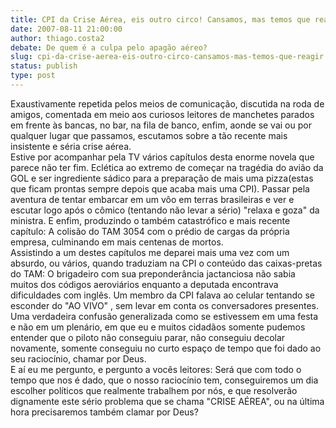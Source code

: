 ```yaml
---
title: CPI da Crise Aérea, eis outro circo! Cansamos, mas temos que reagir!
date: 2007-08-11 21:00:00
author: thiago.costa2
debate: De quem é a culpa pelo apagão aéreo?
slug: cpi-da-crise-aerea-eis-outro-circo-cansamos-mas-temos-que-reagir
status: publish 
type: post
---
```


Exaustivamente repetida pelos meios de comunicação, discutida na roda de amigos, comentada em meio aos curiosos leitores de manchetes parados em frente às bancas, no bar, na fila de banco, enfim, aonde se vai ou por qualquer lugar que passamos, escutamos sobre a tão recente mais insistente e séria crise aérea.  
Estive por acompanhar pela TV vários capítulos desta enorme novela que parece não ter fim. Eclética ao extremo de começar na tragédia do avião da GOL e ser ingrediente sádico para a preparação de mais uma pizza(estas que ficam prontas sempre depois que acaba mais uma CPI). Passar pela aventura de tentar embarcar em um vôo em terras brasileiras e ver e escutar logo após o cômico (tentando não levar a sério) "relaxa e goza" da ministra. E enfim, produzindo o também catastrófico e mais recente capítulo: A colisão do TAM 3054 com o prédio de cargas da própria empresa, culminando em mais centenas de mortos.  
Assistindo a um destes capítulos me deparei mais uma vez com um absurdo, ou vários, quando traduziam na CPI o conteúdo das caixas-pretas do TAM: O brigadeiro com sua preponderância jactanciosa não sabia muitos dos códigos aeroviários enquanto a deputada encontrava dificuldades com inglês. Um membro da CPI falava ao celular tentando se esconder do "AO VIVO" , sem levar em conta os conversadores presentes. Uma verdadeira confusão generalizada como se estivessem em uma festa e não em um plenário, em que eu e muitos cidadãos somente pudemos entender que o piloto não conseguiu parar, não conseguiu decolar novamente, somente conseguiu no curto espaço de tempo que foi dado ao seu raciocínio, chamar por Deus.   
E aí eu me pergunto, e pergunto a vocês leitores: Será que com todo o tempo que nos é dado, que o nosso raciocínio tem, conseguiremos um dia escolher políticos que realmente trabalhem por nós, e que resolverão dignamente este sério problema que se chama "CRISE AÉREA", ou na última hora precisaremos também clamar por Deus?
